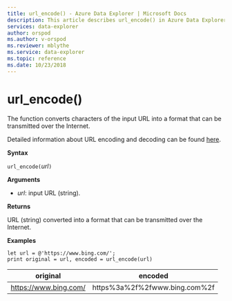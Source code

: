 ```yaml
---
title: url_encode() - Azure Data Explorer | Microsoft Docs
description: This article describes url_encode() in Azure Data Explorer.
services: data-explorer
author: orspod
ms.author: v-orspod
ms.reviewer: mblythe
ms.service: data-explorer
ms.topic: reference
ms.date: 10/23/2018
---
```

# url_encode()

The function converts characters of the input URL into a format that can be transmitted over the Internet. 

Detailed information about URL encoding and decoding can be found [here](https://en.wikipedia.org/wiki/Percent-encoding).

**Syntax**

`url_encode(`*url*`)`

**Arguments**

* *url*: input URL (string).  

**Returns**

URL (string) converted into a format that can be transmitted over the Internet.

**Examples**

```kusto
let url = @'https://www.bing.com/';
print original = url, encoded = url_encode(url)
```

|original|encoded|
|---|---|
|https://www.bing.com/|https%3a%2f%2fwww.bing.com%2f|


 